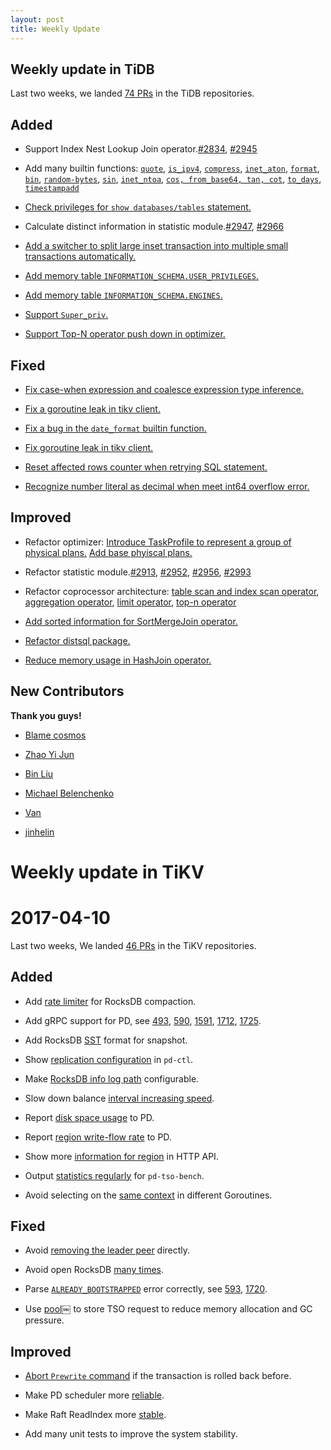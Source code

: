 ```yaml
---
layout: post
title: Weekly Update
---
```

## Weekly update in TiDB

Last two weeks, we landed [74 PRs](https://github.com/pingcap/tidb/pulls?utf8=%E2%9C%93&q=is%3Apr%20is%3Amerged%20merged%3A2017-03-27..2017-04-09%20) in the TiDB repositories.

## Added

* Support Index Nest Lookup Join operator.[#2834](https://github.com/pingcap/tidb/pull/2834), [#2945](https://github.com/pingcap/tidb/pull/2945)

* Add many builtin functions: [`quote`](https://github.com/pingcap/tidb/pull/2845), [`is_ipv4`](https://github.com/pingcap/tidb/pull/2864), [`compress`](https://github.com/pingcap/tidb/pull/2879), [`inet_aton`](https://github.com/pingcap/tidb/pull/2882), [`format`](https://github.com/pingcap/tidb/pull/2883), [`bin`](https://github.com/pingcap/tidb/pull/2924 ), [`random-bytes`](https://github.com/pingcap/tidb/pull/2927), [`sin`](https://github.com/pingcap/tidb/pull/2885), [`inet_ntoa`](https://github.com/pingcap/tidb/pull/2887), [`cos, from_base64, tan, cot`](https://github.com/pingcap/tidb/pull/2977), [`to_days`](https://github.com/pingcap/tidb/pull/2983), [`timestampadd`](https://github.com/pingcap/tidb/pull/2992)

* [Check privileges for `show databases/tables` statement.](https://github.com/pingcap/tidb/pull/2934)

* Calculate distinct information in statistic module.[#2947](https://github.com/pingcap/tidb/pull/2947), [#2966](https://github.com/pingcap/tidb/pull/2966)

* [Add a switcher to split large inset transaction into multiple small transactions automatically.](https://github.com/pingcap/tidb/pull/2958)

* [Add memory table `INFORMATION_SCHEMA.USER_PRIVILEGES`.](https://github.com/pingcap/tidb/pull/2963)

* [Add memory table `INFORMATION_SCHEMA.ENGINES`.](https://github.com/pingcap/tidb/pull/2988)

* [Support `Super_priv`.](https://github.com/pingcap/tidb/pull/2990)

* [Support Top-N operator push down in optimizer.](https://github.com/pingcap/tidb/pull/2997)


## Fixed

* [Fix case-when expression and coalesce expression type inference.](https://github.com/pingcap/tidb/pull/2918)

* [Fix a goroutine leak in tikv client.](https://github.com/pingcap/tidb/pull/2925)

* [Fix a bug in the `date_format` builtin function.](https://github.com/pingcap/tidb/pull/2908)

* [Fix goroutine leak in tikv client.](https://github.com/pingcap/tidb/pull/2921)

* [Reset affected rows counter when retrying SQL statement.](https://github.com/pingcap/tidb/pull/2949)

* [Recognize number literal as decimal when meet int64 overflow error.](https://github.com/pingcap/tidb/pull/2954)


## Improved

* Refactor optimizer: [Introduce TaskProfile to represent a group of physical plans.](https://github.com/pingcap/tidb/pull/2902) [Add base phyiscal plans.](https://github.com/pingcap/tidb/pull/2975)

* Refactor statistic module.[#2913](https://github.com/pingcap/tidb/pull/2913), [#2952](https://github.com/pingcap/tidb/pull/2952), [#2956](https://github.com/pingcap/tidb/pull/2956), [#2993](https://github.com/pingcap/tidb/pull/2993)

* Refactor coprocessor architecture: [table scan and index scan operator](https://github.com/pingcap/tidb/pull/2930), [aggregation operator](https://github.com/pingcap/tidb/pull/2970), [limit operator](https://github.com/pingcap/tidb/pull/3004), [top-n operator](https://github.com/pingcap/tidb/pull/3008)

* [Add sorted information for SortMergeJoin operator.](https://github.com/pingcap/tidb/pull/2931)

* [Refactor distsql package.](https://github.com/pingcap/tidb/pull/2942)

* [Reduce memory usage in HashJoin operator.](https://github.com/pingcap/tidb/pull/2957)


## New Contributors

**Thank you guys!**

* [Blame cosmos](https://github.com/kiroInn)

* [Zhao Yi Jun](https://github.com/ariesdevil)

* [Bin Liu](https://github.com/liubin)

* [Michael Belenchenko](https://github.com/Tratar)

* [Van](https://github.com/bom-d-van)

* [jinhelin](https://github.com/JinheLin)


# Weekly update in TiKV

# 2017-04-10

Last two weeks, We landed [46 PRs](https://github.com/search?utf8=%E2%9C%93&q=repo%3Apingcap%2Ftikv+repo%3Apingcap%2Fpd+is%3Apr+is%3Amerged+merged%3A2017-03-26..2017-04-08&type=Issues) in the TiKV repositories.

## Added

* Add [rate limiter](https://github.com/pingcap/tikv/pull/1379) for RocksDB compaction.

* Add gRPC support for PD, see [493](https://github.com/pingcap/pd/pull/493), [590](https://github.com/pingcap/pd/pull/590), [1591](https://github.com/pingcap/tikv/pull/1591), [1712](https://github.com/pingcap/tikv/pull/1712), [1725](https://github.com/pingcap/tikv/pull/1725).

* Add RocksDB [SST](https://github.com/pingcap/tikv/pull/1618) format for snapshot.

* Show [replication configuration](https://github.com/pingcap/pd/pull/573) in `pd-ctl`. 

* Make [RocksDB info log path](https://github.com/pingcap/tikv/pull/1700) configurable. 

* Slow down balance [interval increasing speed](https://github.com/pingcap/pd/pull/585). 

* Report [disk space usage](https://github.com/pingcap/tikv/pull/1706) to PD.

* Report [region write-flow rate](https://github.com/pingcap/tikv/pull/1707) to PD.

* Show more [information for region](https://github.com/pingcap/pd/pull/589) in HTTP API.

* Output [statistics regularly](https://github.com/pingcap/pd/pull/597) for `pd-tso-bench`.

* Avoid selecting on the [same context](https://github.com/pingcap/pd/pull/604) in different Goroutines.

## Fixed

* Avoid [removing the leader peer](https://github.com/pingcap/pd/pull/580) directly. 

* Avoid open RocksDB [many times](https://github.com/pingcap/tikv/pull/1698). 

* Parse [`ALREADY_BOOTSTRAPPED`](#) error correctly, see [593](https://github.com/pingcap/pd/pull/593), [1720](https://github.com/pingcap/tikv/pull/1720).

* Use [pool](https://github.com/pingcap/pd/pull/608)￼ to store TSO request to reduce memory allocation and GC pressure.

## Improved

* [Abort `Prewrite` command](https://github.com/pingcap/tikv/pull/1652) if the transaction is rolled back before. 

* Make PD scheduler more [reliable](https://github.com/pingcap/pd/pull/560). 

* Make Raft ReadIndex more [stable](https://github.com/pingcap/tikv/pull/1703).

* Add many unit tests to improve the system stability.